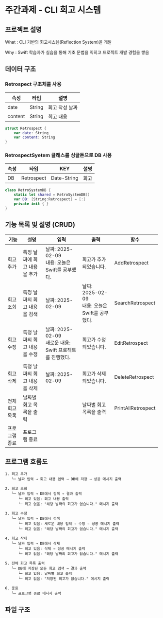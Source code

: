 
# 주간과제 - CLI 회고 시스템
 <!-- --- -->
## 프로젝트 설명
What : CLI 기반의 회고시스템(Reflection System)을 개발

Why : Swift 학습자가 실습을 통해 기초 문법을 익히고 프로젝트 개발 경험을 쌓음

## 데이터 구조
### Retrospect 구조체를 사용
  
|속성|타입|설명|
|---|---|---|
|date|String|회고 작성 날짜|
|content|String|회고 내용|
```swift
struct Retrospect {
    var date: String
    var content: String
}
```
### RetrospectSyetem 클래스를 싱글톤으로 DB 사용
|속성|타입|KEY|설명|
|---|---|---|---|
|DB|Retrospect|Date-String|회고|
```swift
class RetroSystemDB {
    static let shared = RetroSystemDB()
    var DB: [String:Retrospect] = [:]
    private init { }
}
```

## 기능 목록 및 설명 (CRUD)

|기능|설명|입력|출력|함수|
|---|---|---|---|---|
|회고 추가|특정 날짜에 회고 내용을 추가|날짜: 2025-02-09<br>내용: 오늘은 Swift를 공부했다.|회고가 추가되었습니다.|AddRetrospect|
|회고 조회|특정 날짜의 회고 내용을 검색|날짜: 2025-02-09|날짜: 2025-02-09<br>내용: 오늘은 Swift를 공부했다.|SearchRetrospect|
|회고 수정|특정 날짜의 회고 내용을 수정|날짜: 2025-02-09<br>새로운 내용: Swift 프로젝트를 진행했다.|회고가 수정되었습니다.|EditRetrospect|
|회고 삭제|특정 날짜의 회고 내용을 삭제|날짜: 2025-02-09|회고가 삭제되었습니다.|DeleteRetrospect|
|전체 회고 목록|날짜별 회고 목록을 출력||날짜별 회고 목록을 출력|PrintAllRetrospect|
|프로그램 종료|프로그램 종료||||

## 프로그램 흐름도
```
1. 회고 추가
   └─ 날짜 입력 → 회고 내용 입력 → DB에 저장 → 성공 메시지 출력

2. 회고 조회
   └─ 날짜 입력 → DB에서 검색 → 결과 출력
      └─ 회고 있음: 회고 내용 출력
      └─ 회고 없음: "해당 날짜의 회고가 없습니다." 메시지 출력

3. 회고 수정
   └─ 날짜 입력 → DB에서 검색
      └─ 회고 있음: 새로운 내용 입력 → 수정 → 성공 메시지 출력
      └─ 회고 없음: "해당 날짜의 회고가 없습니다." 메시지 출력

4. 회고 삭제
   └─ 날짜 입력 → DB에서 삭제
      └─ 회고 있음: 삭제 → 성공 메시지 출력
      └─ 회고 없음: "해당 날짜의 회고가 없습니다." 메시지 출력

5. 전체 회고 목록 출력
   └─ DB에 저장된 모든 회고 검색 → 결과 출력
      └─ 회고 있음: 날짜별 회고 출력
      └─ 회고 없음: "저장된 회고가 없습니다." 메시지 출력

6. 종료
   └─ 프로그램 종료 메시지 출력
```




## 파일 구조


